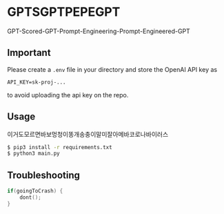 # GPTSGPTPEPEGPT
 GPT-Scored-GPT-Prompt-Engineering-Prompt-Engineered-GPT


## Important
Please create a `.env` file in your directory and store the OpenAI API key as
```
API_KEY=sk-proj-...
```
to avoid uploading the api key on the repo.

## Usage
이거도모르면바보멍청이똥개송충이말미잘아메바코로나바이러스
```sh
$ pip3 install -r requirements.txt
$ python3 main.py
```

## Troubleshooting
```cpp
if(goingToCrash) {
    dont();
}
```